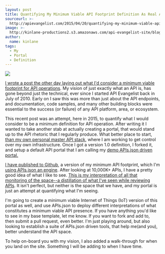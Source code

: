```yaml
---
layout: post
title: Quantifying My Minimum Viable API Footprint Definition As Real API Portal
sourceurl: >-
  http://apievangelist.com/2015/04/20/quantifying-my-minimum-viable-api-footprint-definition-as-real-api-portal/
image: >-
  http://kinlane-productions2.s3.amazonaws.com/api-evangelist-site/blog/Demo-APIs_json-Driven-Portal.png
author:
  name: kinlane
tags:
  - My
  - Portal
  - Definition
---
```

[![](http://kinlane-productions2.s3.amazonaws.com/api-evangelist-site/blog/Demo-APIs_json-Driven-Portal.png)](http://api-portal.apievangelist.com/)

[I wrote a post the other day laying out what I'd consider a minimum viable footprint for API operations](http://apievangelist.com/2015/04/10/my-minimum-viable-api-footprint-definition/). My vision of just exactly what an API is, has gone beyond just the technical, ever since I started API Evangelist back in July of 2010. Early on I saw this was more than just about the API endpoints, and documentation, code samples, and many other building blocks were essential to the success (or failure) of any API platform, area, or ecosystem.

This recent post was an attempt, here in 2015, to quantify what I would consider to be a minimum definition for API operation. After writing it I wanted to take another stab at actually creating a portal, that would stand up to the API rhetoric that I regularly produce. What better place to start, [than my own personal master API stack](https://kin-lane.github.io/master/), where I am working to get control over my own infrastructure. Once I got a version 1.0 definition, I forked it, and setup a default API portal that I am calling my [demo APIs.json driven portal.](http://api-portal.apievangelist.com)

[I have published to Github](https://github.com/Kin-Lane/master), a version of my minimum API footprint, which I'm [using APIs.json an engine](http://apisjson.org/). After looking at 10,000K+ APIs, I have a pretty good idea of what I like to see. [This is my interpretation of all that monitoring of the space--a distillation of what I've seen while reviewing APIs](http://api-portal.apievangelist.com/). It isn't perfect, but neither is the space that we have, and my portal is just an attempt at quantifying what I'm seeing.

I'm going to create a minimum viable Internet of Things (IoT) version of this portal as well, and use APIs.json to deploy different interpretations of what constitutes a minimum viable API presence. If you have anything you'd like to see in my base template, let me know. If you want to fork and add to, then submit a pull request, even better. I'm just playing around, but also looking to establish a suite of APIs.json driven tools, that help me(and you), better understand the API space.

To help on-board you with my vision, I also added a walk-through for when you land on the site. Something I will be adding to when I have time.